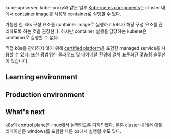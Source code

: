 kube-apiserver, kube-proxy와 같은 일부 [Kubernetes components](https://kubernetes.io/docs/concepts/overview/components/)는 cluster 내에서 [container image](https://kubernetes.io/releases/download/#container-images)를 사용해 container로 실행할 수 있다.

가능한 한 k8s 구성 요소를 container image로 실행하고 k8s가 해당 구성 요소를 관리하도록 하는 것을 권장한다. 하지만 container 실행을 담당하는 kubelet은 container로 실행할 수 없다.

직접 k8s를 관리하지 않기 위해 [certified platform](https://kubernetes.io/docs/setup/production-environment/turnkey-solutions/)을 포함한 managed service를 사용할 수 있다. 또한 광범위한 클라우드 및 베어메탈 환경에 걸쳐 표준화된 맞춤형 솔루션이 있습니다.

## Learning environment

## Production environment

## What's next
k8s의 control plane은 linux에서 실행되도록 디자인됐다. 물론 cluster 내에서 애플리케이션은 windows를 포함한 다른 os에서 실행할 수도 있다.